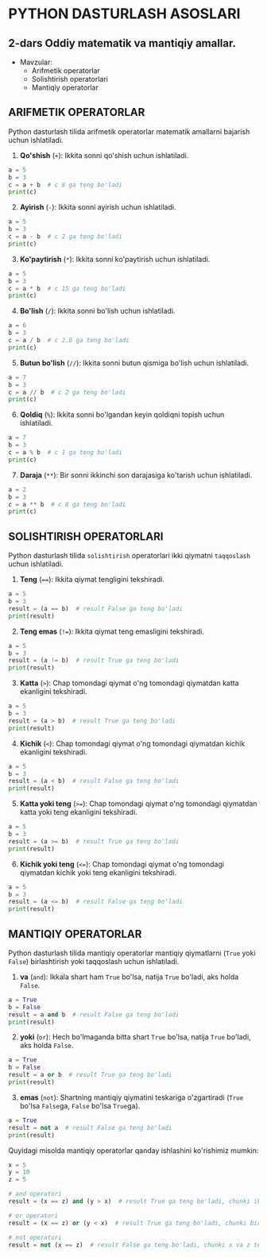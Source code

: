 # PYTHON DASTURLASH ASOSLARI

## 2-dars Oddiy matematik va mantiqiy amallar.

- Mavzular:
    - Arifmetik operatorlar
    - Solishtirish operatorlari
    - Mantiqiy operatorlar

## ARIFMETIK OPERATORLAR

Python dasturlash tilida arifmetik operatorlar matematik amallarni bajarish uchun ishlatiladi.

1. **Qo'shish** (`+`): Ikkita sonni qo'shish uchun ishlatiladi.

```python
a = 5
b = 3
c = a + b  # c 8 ga teng bo'ladi
print(c)
```

2. **Ayirish** (`-`): Ikkita sonni ayirish uchun ishlatiladi.
```python
a = 5
b = 3
c = a - b  # c 2 ga teng bo'ladi
print(c)
```

3. **Ko'paytirish** (`*`): Ikkita sonni ko'paytirish uchun ishlatiladi.
```python
a = 5
b = 3
c = a * b  # c 15 ga teng bo'ladi
print(c)
```

4. **Bo'lish** (`/`): Ikkita sonni bo'lish uchun ishlatiladi.

```python
a = 6
b = 3
c = a / b  # c 2.0 ga teng bo'ladi
print(c)
```

5. **Butun bo'lish** (`//`): Ikkita sonni butun qismiga bo'lish uchun ishlatiladi.

```python
a = 7
b = 3
c = a // b  # c 2 ga teng bo'ladi
print(c)
```

6. **Qoldiq** (`%`): Ikkita sonni bo'lgandan keyin qoldiqni topish uchun ishlatiladi.

```python
a = 7
b = 3
c = a % b  # c 1 ga teng bo'ladi
print(c)
```

7. **Daraja** (`**`): Bir sonni ikkinchi son darajasiga ko'tarish uchun ishlatiladi.

```python
a = 2
b = 3
c = a ** b  # c 8 ga teng bo'ladi
print(c)
```

## SOLISHTIRISH OPERATORLARI

Python dasturlash tilida `solishtirish` operatorlari ikki qiymatni `taqqoslash` uchun ishlatiladi.

1. **Teng** (`==`): Ikkita qiymat tengligini tekshiradi.

```python
a = 5
b = 3
result = (a == b)  # result False ga teng bo'ladi
print(result)
```

2. **Teng emas** (`!=`): Ikkita qiymat teng emasligini tekshiradi.

```python
a = 5
b = 3
result = (a != b)  # result True ga teng bo'ladi
print(result)
```

3. **Katta** (`>`): Chap tomondagi qiymat o'ng tomondagi qiymatdan katta ekanligini tekshiradi.

```python
a = 5
b = 3
result = (a > b)  # result True ga teng bo'ladi
print(result)
```

4. **Kichik** (`<`): Chap tomondagi qiymat o'ng tomondagi qiymatdan kichik ekanligini tekshiradi.

```python
a = 5
b = 3
result = (a < b)  # result False ga teng bo'ladi
print(result)
```

5. **Katta yoki teng** (`>=`): Chap tomondagi qiymat o'ng tomondagi qiymatdan katta yoki teng ekanligini tekshiradi.

```python
a = 5
b = 3
result = (a >= b)  # result True ga teng bo'ladi
print(result)
```

6. **Kichik yoki teng** (`<=`): Chap tomondagi qiymat o'ng tomondagi qiymatdan kichik yoki teng ekanligini tekshiradi.

```python
a = 5
b = 3
result = (a <= b)  # result False ga teng bo'ladi
print(result)
```

## MANTIQIY OPERATORLAR

Python dasturlash tilida mantiqiy operatorlar mantiqiy qiymatlarni (`True` yoki `False`) birlashtirish yoki taqqoslash uchun ishlatiladi.

1. **va** (`and`): Ikkala shart ham `True` bo'lsa, natija `True` bo'ladi, aks holda `False`.

```python
a = True
b = False
result = a and b  # result False ga teng bo'ladi
print(result)
```

2. **yoki** (`or`): Hech bo'lmaganda bitta shart `True` bo'lsa, natija `True` bo'ladi, aks holda `False`.

```python
a = True
b = False
result = a or b  # result True ga teng bo'ladi
print(result)
```

3. **emas** (`not`): Shartning mantiqiy qiymatini teskariga o'zgartiradi (`True` bo'lsa `False`ga, `False` bo'lsa `True`ga).

```python
a = True
result = not a  # result False ga teng bo'ladi
print(result)
```

Quyidagi misolda mantiqiy operatorlar qanday ishlashini ko'rishimiz mumkin:

```python
x = 5
y = 10
z = 5

# and operatori
result = (x == z) and (y > x)  # result True ga teng bo'ladi, chunki ikkala shart ham True

# or operatori
result = (x == z) or (y < x)  # result True ga teng bo'ladi, chunki birinchi shart True

# not operatori
result = not (x == z)  # result False ga teng bo'ladi, chunki x va z teng
```